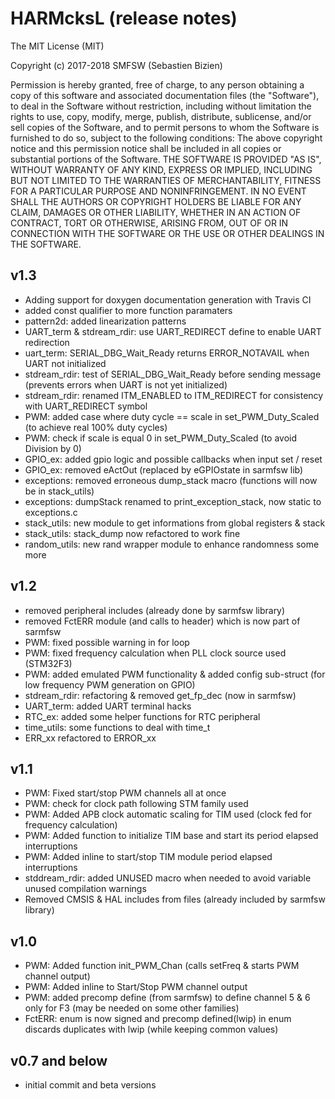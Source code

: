 # HARMcksL (release notes)

The MIT License (MIT)

Copyright (c) 2017-2018 SMFSW (Sebastien Bizien)

Permission is hereby granted, free of charge, to any person obtaining a copy
of this software and associated documentation files (the "Software"), to deal
in the Software without restriction, including without limitation the rights
to use, copy, modify, merge, publish, distribute, sublicense, and/or sell
copies of the Software, and to permit persons to whom the Software is
furnished to do so, subject to the following conditions:
The above copyright notice and this permission notice shall be included in all
copies or substantial portions of the Software.
THE SOFTWARE IS PROVIDED "AS IS", WITHOUT WARRANTY OF ANY KIND, EXPRESS OR
IMPLIED, INCLUDING BUT NOT LIMITED TO THE WARRANTIES OF MERCHANTABILITY,
FITNESS FOR A PARTICULAR PURPOSE AND NONINFRINGEMENT. IN NO EVENT SHALL THE
AUTHORS OR COPYRIGHT HOLDERS BE LIABLE FOR ANY CLAIM, DAMAGES OR OTHER
LIABILITY, WHETHER IN AN ACTION OF CONTRACT, TORT OR OTHERWISE, ARISING FROM,
OUT OF OR IN CONNECTION WITH THE SOFTWARE OR THE USE OR OTHER DEALINGS IN THE
SOFTWARE.

## v1.3

* Adding support for doxygen documentation generation with Travis CI
* added const qualifier to more function paramaters
* pattern2d: added linearization patterns
* UART_term & stdream_rdir: use UART_REDIRECT define to enable UART redirection
* uart_term: SERIAL_DBG_Wait_Ready returns ERROR_NOTAVAIL when UART not initialized
* stdream_rdir: test of SERIAL_DBG_Wait_Ready before sending message (prevents errors when UART is not yet initialized)
* stdream_rdir: renamed ITM_ENABLED to ITM_REDIRECT for consistency with UART_REDIRECT symbol
* PWM: added case where duty cycle == scale in set_PWM_Duty_Scaled (to achieve real 100% duty cycles)
* PWM: check if scale is equal 0 in set_PWM_Duty_Scaled (to avoid Division by 0)
* GPIO_ex: added gpio logic and possible callbacks when input set / reset
* GPIO_ex: removed eActOut (replaced by eGPIOstate in sarmfsw lib)
* exceptions: removed erroneous dump_stack macro (functions will now be in stack_utils)
* exceptions: dumpStack renamed to print_exception_stack, now static to exceptions.c
* stack_utils: new module to get informations from global registers & stack
* stack_utils: stack_dump now refactored to work fine
* random_utils: new rand wrapper module to enhance randomness some more

## v1.2

* removed peripheral includes (already done by sarmfsw library)
* removed FctERR module (and calls to header) which is now part of sarmfsw
* PWM: fixed possible warning in for loop
* PWM: fixed frequency calculation when PLL clock source used (STM32F3)
* PWM: added emulated PWM functionality & added config sub-struct (for low frequency PWM generation on GPIO)
* stdream_rdir: refactoring & removed get_fp_dec (now in sarmfsw)
* UART_term: added UART terminal hacks
* RTC_ex: added some helper functions for RTC peripheral
* time_utils: some functions to deal with time_t
* ERR_xx refactored to ERROR_xx

## v1.1

* PWM: Fixed start/stop PWM channels all at once
* PWM: check for clock path following STM family used
* PWM: Added APB clock automatic scaling for TIM used (clock fed for frequency calculation)
* PWM: Added function to initialize TIM base and start its period elapsed interruptions
* PWM: Added inline to start/stop TIM module period elapsed interruptions
* stddream_rdir: added UNUSED macro when needed to avoid variable unused compilation warnings
* Removed CMSIS & HAL includes from files (already included by sarmfsw library)

## v1.0

* PWM: Added function init_PWM_Chan (calls setFreq & starts PWM channel output)
* PWM: Added inline to Start/Stop PWM channel output
* PWM: added precomp define (from sarmfsw) to define channel 5 & 6 only for F3 (may be needed on some other families)
* FctERR: enum is now signed and precomp defined(lwip) in enum discards duplicates with lwip (while keeping common values)

## v0.7 and below

* initial commit and beta versions
